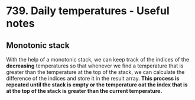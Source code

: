 # 739. Daily temperatures - Useful notes

## Monotonic stack

With the help of a monotonic stack, we can keep track of the indices of the **decreasing** temperatures so that whenever we find a temperature that is greater than the temperature at the top of the stack, we can calculate the difference of the indices and store it in the result array. **This process is repeated until the stack is empty or the temperature oat the index that is at the top of the stack is greater than the current temperature.**
